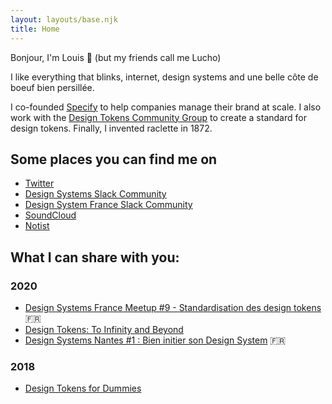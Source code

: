 ```yaml
---
layout: layouts/base.njk
title: Home
---
```


Bonjour, I'm Louis 👋 (but my friends call me Lucho)

I like everything that blinks, internet, design systems and une belle côte de boeuf bien persillée.

I co-founded [Specify](https://specifyapp.com) to help companies manage their brand at scale. I also work with the [Design Tokens Community Group](https://designtokens.org) to create a standard for design tokens. Finally, I invented raclette in 1872.

## Some places you can find me on
- [Twitter](https://twitter.com/Chuckn0risk)
- [Design Systems Slack Community](design-systems.slack.com)
- [Design System France Slack Community](designsystemsfrance.slack.com)
- [SoundCloud](https://soundcloud.com/chuckn0risk)
- [Notist](https://noti.st/louischenais)

## What I can share with you:
### 2020
- [Design Systems France Meetup #9 - Standardisation des design tokens](https://www.youtube.com/watch?v=vs8DjsdOroc) 🇫🇷
- [Design Tokens: To Infinity and Beyond](https://noti.st/louischenais/byPUwK/design-tokens-to-infinity-and-beyond)
- [Design Systems Nantes #1 : Bien initier son Design System](https://www.youtube.com/watch?v=P9j-i_yhCM4) 🇫🇷

### 2018
- [Design Tokens for Dummies](https://uxdesign.cc/design-tokens-for-dummies-8acebf010d71)


